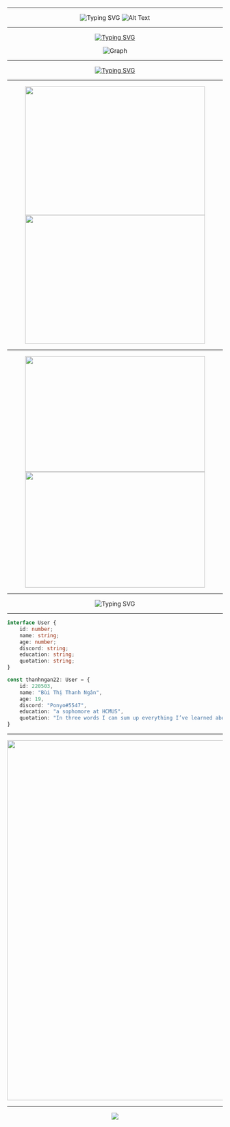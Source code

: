  <div align="center">
 
 ---

 ![Typing SVG](https://readme-typing-svg.herokuapp.com?font=Dancing+Script&size=40&duration=2500&color=F86A7C&background=none&center=true&vCenter=true&multiline=true&width=590&height=200&lines=%E2%9C%8C%EF%B8%8F+Hi+there+%F0%9F%98%85;+%F0%9F%92%97+I'm+Thanh+Ngan%2C+from+VietNam+%F0%9F%92%95;%E2%9A%A1)
 <span width="250">
 ![Alt Text](https://pa1.narvii.com/6533/beeeec6ec4e85a1a9a1ca46a0717bcf208007f55_hq.gif)
</span>



<!-- Github stats and top langs -->
<!--
___
![ThanhNgan's GitHub stats](https://github-readme-stats.vercel.app/api?username=thanhngan22&show_icons=true&theme=radical&count_private=true&include_all_commits=true)

![Top Languages](https://github-readme-stats.vercel.app/api/top-langs/?username=thanhngan22&layout=compact&theme=radical&height=195)
___ 
-->

---

[![Typing SVG](https://readme-typing-svg.herokuapp.com?size=28&duration=2500&color=F7A680&center=true&vCenter=true&multiline=true&width=800&height=60&lines=%E2%9C%8D%EF%B8%8F+this+is+my+activity+overview+in+github+%F0%9F%91%87)](https://git.io/typing-svg)

 ![Graph](https://github-readme-activity-graph.cyclic.app/graph?username=thanhngan22&theme=rogue&color=FBCFE8&line=C4B5FD&point=34D399&hide_border=false) 
 
<!-- 
[![graph](https://github-readme-activity-graph.cyclic.app/graph?username=thanhngan22&theme=react-dark&color=FBCFE8&point=F87171)](https://github.com/thanhngan22/github-readme-activity-graph)

[![graph](https://github-readme-activity-graph.cyclic.app/graph?username=thanhngan22&theme=tokyo-night)](https://github.com/thanhngan22/github-readme-activity-graph)
-->

---

<!-- about ponyo -->
[![Typing SVG](https://readme-typing-svg.herokuapp.com?size=28&duration=2500&color=F7A680&center=true&vCenter=true&multiline=true&width=1000&height=80&lines=%F0%9F%91%8F+let+see+my+favorite+animated+characters+%F0%9F%98%89;%F0%9F%8C%9F+Ponyo+and+Sosuke+%F0%9F%8C%9F)](https://git.io/typing-svg)

___

<a href="#" >
  <img align="center" src="https://thumbs.gfycat.com/CraftyDecimalAurochs-size_restricted.gif" width="420" height="300" />
</a>

<a href="#" >
  <img align="center" src="https://aestheism.files.wordpress.com/2013/11/ponyo.gif" width="420" height="300" />
</a>

___
<a href="#" >
  <img align="center" src="https://giffiles.alphacoders.com/232/2325.gif" width="420" height="270" />
</a>

<a href="#" >
  <img align="center" src="https://i.pinimg.com/originals/f8/a5/fa/f8a5fa42fff23206014beeb079e9e58a.gif" width="420" height="270" />
</a>

---
![Typing SVG](https://readme-typing-svg.herokuapp.com?font=Dancing+Script&size=40&duration=2500&color=F86A7C&background=none&center=true&vCenter=true&multiline=true&width=840&height=80&lines=%F0%9F%91%80+About+me%F0%9F%A7%90)
___

</div>
	
<!-- code -->
```typescript
interface User {
    id: number;
    name: string;
    age: number;
    discord: string;
    education: string;
    quotation: string;
}

const thanhngan22: User = {
    id: 220503,
    name: "Bùi Thị Thanh Ngân",
    age: 19,
    discord: "Ponyo#5547",
    education: "a sophomore at HCMUS",
    quotation: "In three words I can sum up everything I’ve learned about life: it goes on. ― Robert Frost"
}
```
	
<div align="center">

___
<img align="center" src="https://i.pinimg.com/originals/e1/85/18/e18518c6d24257c6fb02e3c95a862d85.gif?fbclid=IwAR36JRFQPLXBzP1dG5kxFDOk6Bty_9N_5JIIxMprxoEXACjd_2CpOdMLM4U" width="840" />


<!-- footer -->
---
<p align="center">
	<img src="https://profile-counter.glitch.me/thanhngan22/count.svg" />
</p>
</div>
